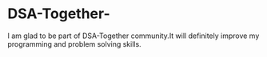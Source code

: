 # DSA-Together-
I am glad to be part of DSA-Together community.It will definitely improve my programming and problem solving skills.
